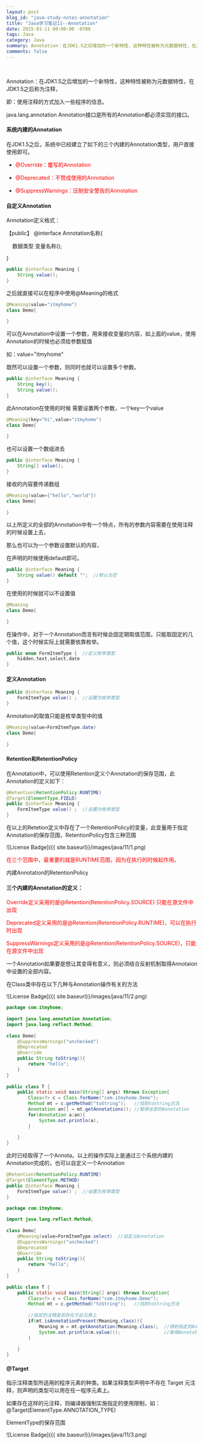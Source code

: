 ```yaml
---
layout: post
blog_id: "java-study-notes-annotation"
title: "Java学习笔记11--Annotation"
date: 2015-03-11 00:00:00 -0700
tags: Java
category: Java
summary: Annotation：在JDK1.5之后增加的一个新特性，这种特性被称为元数据特性，在JDK1.5之后称为注释，即：使用注释的方式加入一些程序的信息。java.lang.annotation Annotation接口是所有的Annotation都必须实现的接口。
comments: false
---
```

<br>

Annotation：在JDK1.5之后增加的一个新特性，这种特性被称为元数据特性，在JDK1.5之后称为注释，

即：使用注释的方式加入一些程序的信息。

java.lang.annotation Annotation接口是所有的Annotation都必须实现的接口。

#### 系统内建的Annotation

在JDK1.5之后，系统中已经建立了如下的三个内建的Annotation类型，用户直接使用即可。

+ <span style="color:red">@Override：覆写的Annotation</span>

+ <span style="color:red">@Deprecated：不赞成使用的Annotation</span>

+ <span style="color:red">@SuppressWarnings：压制安全警告的Annotation</span>

#### 自定义Annotation

Annotation定义格式：

【public】 @interface  Annotation名称{

&nbsp;&nbsp;&nbsp;&nbsp;数据类型   变量名称();
			 
}

```java
public @interface Meaning {  
    String value();  
}
```

之后就直接可以在程序中使用@Meaning的格式

```java
@Meaning(value="itmyhome")  
class Demo{  
      
}
```

可以在Annotation中设置一个参数，用来接收变量的内容，如上面的value，使用Annotation的时候也必须给参数赋值

如：value="itmyhome"

既然可以设置一个参数，则同时也就可以设置多个参数。

```java
public @interface Meaning {  
    String key();  
    String value();  
}
```

此Annotation在使用的时候 需要设置两个参数，一个key一个value

```java
@Meaning(key="hi",value="itmyhome")  
class Demo{  
      
}
```

也可以设置一个数组进去

```java
public @interface Meaning {  
    String[] value();  
}
```

接收的内容要传递数组

```java
@Meaning(value={"hello","world"})  
class Demo{  
      
}
```

以上所定义的全部的Annotation中有一个特点，所有的参数内容需要在使用注释的时候设置上去，

那么也可以为一个参数设置默认的内容，

在声明的时候使用default即可。

```java
public @interface Meaning {  
    String value() default "";  //默认为空   
}
```

在使用的时候就可以不设置值

```java
@Meaning  
class Demo{  
      
}
```

在操作中，对于一个Annotation而言有时候会固定期取值范围，只能取固定的几个值，这个时候实际上就需要依靠枚举。

```java
public enum FormItemType {  //定义枚举类型  
    hidden,text,select,date  
}
```

#### 定义Annotation

```java
public @interface Meaning {  
    FormItemType value() ;  //设置为枚举类型  
}
```

Annotation的取值只能是枚举类型中的值

```java
@Meaning(value=FormItemType.date)  
class Demo{  
      
}
```

#### Retention和RetentionPolicy

在Annotation中，可以使用Retention定义个Annotation的保存范围，此Annotation的定义如下：

```java
@Retention(RetentionPolicy.RUNTIME)  
@Target(ElementType.FIELD)  
public @interface Meaning {  
    FormItemType value() ;  //设置为枚举类型  
}
```

在以上的Retetion定义中存在了一个RetentionPolicy的变量，此变量用于指定Annotation的保存范围，RetentionPolicy包含三种范围

![License Badge]({{ site.baseurl}}/images/java/11/1.png)

<span style="color:red">在三个范围中，最重要的就是RUNTIME范围，因为在执行的时候起作用。</span>

内建Annotation的RetentionPolicy

#### 三个内建的Annotation的定义：

<span style="color:red">Override定义采用的是@Retention(RetentionPolicy.SOURCE) 只能在源文件中出现</span>

<span style="color:red">Deprecated定义采用的是@Retention(RetentionPolicy.RUNTIME)，可以在执行时出现</span>

<span style="color:red">SuppressWarnings定义采用的是@Retention(RetentionPolicy.SOURCE)，只能在源文件中出现</span>

一个Annotation如果要是想让其变得有意义，则必须结合反射机制取得Annotaion中设置的全部内容。

在Class类中存在以下几种与Annotation操作有关的方法

![License Badge]({{ site.baseurl}}/images/java/11/2.png)

```java
package com.itmyhome;  
  
import java.lang.annotation.Annotation;  
import java.lang.reflect.Method;  
  
class Demo{  
    @SuppressWarnings("unchecked")  
    @Deprecated  
    @Override  
    public String toString(){  
        return "hello";  
    }  
}  
  
public class T {  
    public static void main(String[] args) throws Exception{  
        Class<?> c = Class.forName("com.itmyhome.Demo");  
        Method mt = c.getMethod("toString");   //找到toString方法  
        Annotation an[] = mt.getAnnotations(); //取得全部的Annotation  
        for(Annotation a:an){  
            System.out.println(a);  
        }  
          
    }  
}
```

此时已经取得了一个Annota。以上的操作实际上是通过三个系统内建的Annotation完成的，也可以自定义一个Annotation

```java
@Retention(RetentionPolicy.RUNTIME)  
@Target(ElementType.METHOD)  
public @interface Meaning {  
    FormItemType value() ;  //设置为枚举类型  
}
```

```java
package com.itmyhome;  
  
import java.lang.reflect.Method;  
  
class Demo{  
    @Meaning(value=FormItemType.select)  //自定义Annotation  
    @SuppressWarnings("unchecked")  
    @Deprecated  
    @Override  
    public String toString(){  
        return "hello";  
    }  
}  
  
public class T {  
    public static void main(String[] args) throws Exception{  
        Class<?> c = Class.forName("com.itmyhome.Demo");  
        Method mt = c.getMethod("toString");   //找到toString方法  
          
        //指定的注释是否存在于此元素上  
        if(mt.isAnnotationPresent(Meaning.class)){  
            Meaning m = mt.getAnnotation(Meaning.class);  //得到指定的Annotation  
            System.out.println(m.value());                //取得Annotation的值  
        }  
          
    }  
}
```

#### @Target

指示注释类型所适用的程序元素的种类。如果注释类型声明中不存在 Target 元注释，则声明的类型可以用在任一程序元素上。

如果存在这样的元注释，则编译器强制实施指定的使用限制，如：@Target(ElementType.ANNOTATION_TYPE)

ElementType的保存范围

![License Badge]({{ site.baseurl}}/images/java/11/3.png)

<br>
